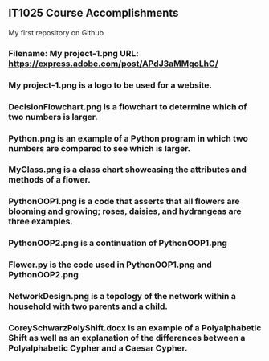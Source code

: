## IT1025 Course Accomplishments
My first repository on Github
### Filename: My project-1.png URL: https://express.adobe.com/post/APdJ3aMMgoLhC/
### My project-1.png is a logo to be used for a website.
### DecisionFlowchart.png is a flowchart to determine which of two numbers is larger.
### Python.png is an example of a Python program in which two numbers are compared to see which is larger.
### MyClass.png is a class chart showcasing the attributes and methods of a flower.
### PythonOOP1.png is a code that asserts that all flowers are blooming and growing; roses, daisies, and hydrangeas are three examples.
### PythonOOP2.png is a continuation of PythonOOP1.png
### Flower.py is the code used in PythonOOP1.png and PythonOOP2.png
### NetworkDesign.png is a topology of the network within a household with two parents and a child.
### CoreySchwarzPolyShift.docx is an example of a Polyalphabetic Shift as well as an explanation of the differences between a Polyalphabetic Cypher and a Caesar Cypher.
